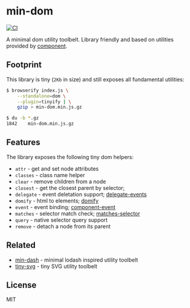 # min-dom

[![CI](https://github.com/bpmn-io/min-dom/workflows/CI/badge.svg)](https://github.com/bpmn-io/min-dom/actions?query=workflow%3ACI)

A minimal dom utility toolbelt. Library friendly and based on utilities provided by [component](https://github.com/component).


## Footprint

This library is tiny (`2Kb` in size) and still exposes all fundamental utilities:

```bash
$ browserify index.js \
    --standalone=dom \
    --plugin=tinyify | \
    gzip > min-dom.min.js.gz

$ du -b *.gz
1842    min-dom.min.js.gz
```


## Features

The library exposes the following tiny dom helpers:

* `attr` - get and set node attributes
* `classes` - class name helper
* `clear` - remove children from a node
* `closest` - get the closest parent by selector;
* `delegate` - event deletation support; [delegate-events](https://www.npmjs.com/package/delegate-events)
* `domify` - html to elements; [domify](https://github.com/component/domify)
* `event` - event binding; [component-event](https://github.com/component/event)
* `matches` - selector match check; [matches-selector](https://github.com/ForbesLindesay/matches-selector)
* `query` - native selector query support
* `remove` - detach a node from its parent


## Related

* [min-dash](https://github.com/bpmn-io/min-dash) - minimal lodash inspired utility toolbelt
* [tiny-svg](https://github.com/bpmn-io/tiny-svg) - tiny SVG utility toolbelt


## License

MIT
